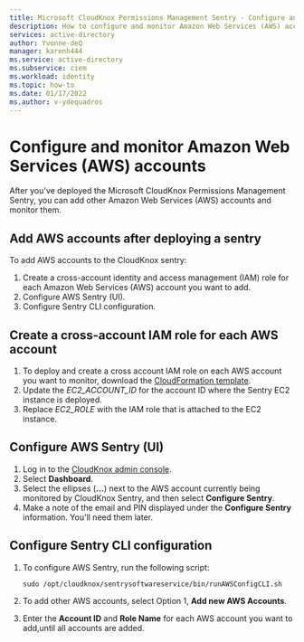 ```yaml
---
title: Microsoft CloudKnox Permissions Management Sentry - Configure and monitor Amazon Web Services (AWS) accounts 
description: How to configure and monitor Amazon Web Services (AWS) accounts to CloudKnox after deploying the Microsoft CloudKnox Permissions Management Sentry
services: active-directory
author: Yvonne-deQ
manager: karenh444
ms.service: active-directory
ms.subservice: ciem
ms.workload: identity
ms.topic: how-to
ms.date: 01/17/2022
ms.author: v-ydequadros
---
```



# Configure and monitor Amazon Web Services (AWS) accounts

After you've deployed the Microsoft CloudKnox Permissions Management Sentry, you can add other Amazon Web Services (AWS) accounts and monitor them.

## Add AWS accounts after deploying a sentry

To add AWS accounts to the CloudKnox sentry:

1. Create a cross-account identity and access management (IAM) role for each Amazon Web Services (AWS) account you want to add.
2. Configure AWS Sentry (UI).
3. Configure Sentry CLI configuration.
 
## Create a cross-account IAM role for each AWS account

1. To deploy and create a cross account IAM role on each AWS account you want to monitor, download the [CloudFormation template](https://knox-software.s3.amazonaws.com/cloud-formation/member-account.yaml).
2. Update the *EC2_ACCOUNT_ID* for the account ID where the Sentry EC2 instance is deployed.
3. Replace *EC2_ROLE* with the IAM role that is attached to the EC2 instance.

## Configure AWS Sentry (UI)

1. Log in to the [CloudKnox admin console](https://app.cloudknox.io/data-sources/data-collectors).
2. Select **Dashboard**.
3. Select the ellipses (**...**) next to the AWS account currently being monitored by CloudKnox Sentry, and then select **Configure Sentry**.
4. Make a note of the email and PIN displayed under the **Configure Sentry** information. You'll need them later.

## Configure Sentry CLI configuration

1. To configure AWS Sentry, run the following script: 

   `sudo /opt/cloudknox/sentrysoftwareservice/bin/runAWSConfigCLI.sh`
2. To add other AWS accounts, select Option 1, **Add new AWS Accounts**.
3. Enter the **Account ID** and **Role Name** for each AWS account you want to add,until all accounts are added.

<!---## Next steps--->

